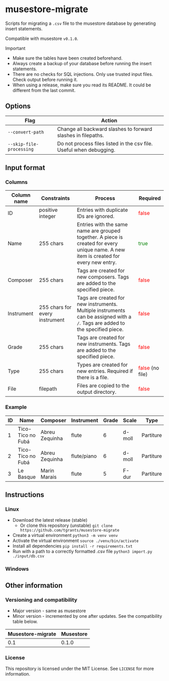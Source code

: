 # musestore-migrate

Scripts for migrating a `.csv` file to the musestore database by generating insert statements.

Compatible with musestore `v0.1.0`.

> [!IMPORTANT]
>
> * Make sure the tables have been created beforehand.
> * Always create a backup of your database before running the insert statements.
> * There are no checks for SQL injections. Only use trusted input files. Check output before running it.
> * When using a release, make sure you read its README. It could be different from the last commit.

## Options

Flag | Action
--- | ---
`--convert-path` | Change all backward slashes to forward slashes in filepaths.
`--skip-file-processing` | Do not process files listed in the csv file. Useful when debugging.

## Input format

### Columns

Column name | Constraints | Process | Required
--- | --- | --- | ---
ID | positive integer | Entries with duplicate IDs are ignored. | <span style="color:red">false</span>
Name | 255 chars | Entries with the same name are grouped together. A piece is created for every unique name. A new item is created for every new entry. | <span style="color:green">true</span>
Composer | 255 chars | Tags are created for new composers. Tags are added to the specified piece. | <span style="color:red">false</span>
Instrument | 255 chars for every instrument | Tags are created for new instruments. Multiple instruments can be assigned with a `/`. Tags are added to the specified piece. | <span style="color:red">false</span>
Grade | 255 chars | Tags are created for new instruments. Tags are added to the specified piece. | <span style="color:red">false</span>
Type | 255 chars | Types are created for new entries. Required if there is a file. | <span style="color:red">false</span> (no file)
File | filepath | Files are copied to the output directory. | <span style="color:red">false</span>

### Example

ID | Name | Composer | Instrument | Grade | Scale | Type | File
--- | --- | --- | --- | --- | --- | --- | ---
1 | Tico-Tico no Fubá | Abreu Zequinha | flute | 6 | d-moll | Partiture | Abreu Zequinha\Abreu_Tico_tico_Flute.pdf
2 | Tico-Tico no Fubá | Abreu Zequinha | flute/piano | 6 | d-moll | Partiture | Abreu Zequinha\Abreu_Tico_tico_complete.pdf
3 | Le Basque | Marin Marais | flute | 5 | F-dur | Partiture | Marais Marin\Marais_Le Basque_flute.pdf

## Instructions

### Linux

* Download the latest release (stable)
	* Or clone this repository (unstable) `git clone https://github.com/tgrants/musestore-migrate`
* Create a virtual environment `python3 -m venv venv`
* Activate the virtual environment `source ./venv/bin/activate`
* Install all dependencies `pip install -r requirements.txt`
* Run with a path to a correctly formatted .csv file `python3 import.py ./input/db.csv`

### Windows

## Other information

### Versioning and compatibility

* Major version - same as musestore
* Minor version - incremented by one after updates. See the compatibility table below.

Musestore-migrate | Musestore
--- | ---
0.1 | 0.1.0

### License

This repository is licensed under the MIT License. See `LICENSE` for more information.
